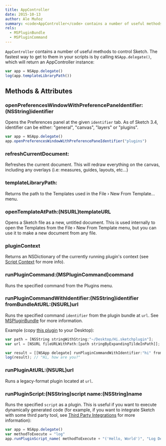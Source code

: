 ```yaml
---
title: AppController
date: 2015-10-13
author: Ale Muñoz
summary: <code>AppController</code> contains a number of useful methods to control Sketch. The fastest way to get to them in your scripts is by calling <code>NSApp.delegate()</code>, which will return an AppController instance.
rels:
  - MSPluginBundle
  - MSPluginCommand
---
```




`AppController` contains a number of useful methods to control Sketch. The fastest way to get to them in your scripts is by calling `NSApp.delegate()`, which will return an AppController instance:

```javascript
var app = NSApp.delegate()
log(app.templateLibraryPath())
```

## Methods & Attributes

### openPreferencesWindowWithPreferencePaneIdentifier:(NSString)identifier

Opens the Preferences panel at the given `identifier` tab. As of Sketch 3.4, identifier can be either: "general", "canvas", "layers" or "plugins".

```javascript
var app = NSApp.delegate()
app.openPreferencesWindowWithPreferencePaneIdentifier("plugins")
```

### refreshCurrentDocument:

Refreshes the current document. This will redraw everything on the canvas, including any overlays (i.e: measures, guides, layouts, etc…)

### templateLibraryPath:

Returns the path to the Templates used in the File › New From Template… menu.

### openTemplateAtPath:(NSURL)templateURL

Opens a Sketch file as a new, untitled document. This is used internally to open the Templates from the File › New From Template menu, but you can use it to make a new document from any file.

### pluginContext

Returns an NSDictionary of the currently running plugin's context (see [Script Context](/introduction/plugin-scripts/#script-context) for more info).

### runPluginCommand:(MSPluginCommand)command

Runs the specified command from the Plugins menu.

### runPluginCommandWithIdentifier:(NSString)identifier fromBundleAtURL:(NSURL)url

Runs the specified command `identifier` from the plugin bundle at `url`. See [MSPluginBundle](/reference/MSPluginBundle/) for more information.

Example (copy [this plugin](/downloads/plugins/hi.sketchplugin.zip) to your Desktop):

```javascript
var path = [NSString stringWithString:"~/Desktop/Hi.sketchplugin"];
var url = [NSURL fileURLWithPath:[path stringByExpandingTildeInPath]];

var result = [[NSApp delegate] runPluginCommandWithIdentifier:"hi" fromBundleAtURL:url];
log(result); // "Hi, how are you?"
```

### runPluginAtURL:(NSURL)url

Runs a legacy-format plugin located at `url`.

### runPluginScript:(NSString)script name:(NSString)name

Runs the specified `script` as a plugin. This is useful if you want to execute dynamically generated code (for example, if you want to integrate Sketch with some third party tool, see [Third Party Integrations](/examples/third-party-integrations/) for more information):

```javascript
var app = NSApp.delegate()
var methodToExecute = "log"
app.runPluginScript_name( methodToExecute + "('Hello, World')", "Log Demo")
```
